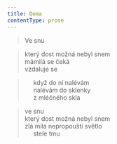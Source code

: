 ```yaml
---
title: Doma
contentType: prose
---
```


> Ve snu

  

> který dost možná nebyl snem  
> mámilá se čeká  
> vzdaluje se

  

>      když do ní nalévám  
>      nalévám do sklenky  
>      z mléčného skla

  

> ve snu  
> který dost možná nebyl snem  
> zlá milá nepropouští světlo  
>      stele tmu
